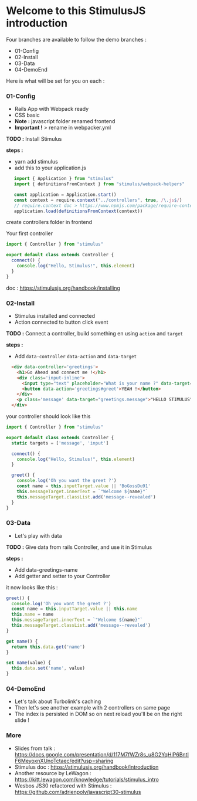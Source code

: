 # Welcome to this StimulusJS introduction

Four branches are available to follow the demo
branches :
  - 01-Config
  - 02-Install
  - 03-Data
  - 04-DemoEnd

Here is what will be set for you on each :

### 01-Config
  * Rails App with Webpack ready
  * CSS basic
  * **Note :** javascript folder renamed frontend
  * **Important !** > rename in webpacker.yml
  
  **TODO :** Install Stimulus

  **steps :**

  * yarn add stimulus
  * add this to your application.js
    
 ```javascript
    import { Application } from "stimulus"
    import { definitionsFromContext } from "stimulus/webpack-helpers"

    const application = Application.start()
    const context = require.context("../controllers", true, /\.js$/)
    // require.context doc > https://www.npmjs.com/package/require-context
    application.load(definitionsFromContext(context))
  ```
    
  create controllers folder in frontend

  Your first controller

  ```javascript
  import { Controller } from "stimulus"

  export default class extends Controller {
    connect() {
      console.log("Hello, Stimulus!", this.element)
    }
  }
  ```
    
  doc : https://stimulusjs.org/handbook/installing

### 02-Install
  * Stimulus installed and connected
  * Action connected to button click event
  
  **TODO :** Connect a controller, build something en using `action` and `target`
  
**steps :**

* Add `data-controller` `data-action` and `data-target`

```html
  <div data-controller='greetings'>
    <h1>Go Ahead and connect me !</h1>
    <div class='input-inline'>
      <input type="text" placeholder="What is your name ?" data-target='greetings.input'>
      <button data-action='greetings#greet'>YEAH !</button>
    </div>
    <p class='message' data-target="greetings.message">"HELLO STIMULUS"</p>
  </div>
```

your controller should look like this

```javascript
import { Controller } from "stimulus"

export default class extends Controller {
  static targets = ['message', 'input']

  connect() {
    console.log("Hello, Stimulus!", this.element)
  }

  greet() {
    console.log('Oh you want the greet ?')
    const name = this.inputTarget.value || 'BoGossDu91'
    this.messageTarget.innerText = `"Welcome ${name}"`
    this.messageTarget.classList.add('message--revealed')
  }
}
```

### 03-Data
  * Let's play with data
  
  **TODO :** Give data from rails Controller, and use it in Stimulus
  
  **steps :**
  
  * Add data-greetings-name
  * Add getter and setter to your Controller

  it now looks like this :

```javascript
greet() {
  console.log('Oh you want the greet ?')
  const name = this.inputTarget.value || this.name
  this.name = name
  this.messageTarget.innerText = `"Welcome ${name}"`
  this.messageTarget.classList.add('message--revealed')
}

get name() {
  return this.data.get('name')
}

set name(value) {
  this.data.set('name', value)
}
```

### 04-DemoEnd
  * Let's talk about Turbolink's caching
  * Then let's see another example with 2 controllers on same page
  * The index is persisted in DOM so on next reload you'll be on the right slide !

### More 
  * Slides from talk : https://docs.google.com/presentation/d/117M7fWZr8s_u8G2YqHIP6BntIF6MeyoxnXUnoTctaec/edit?usp=sharing
  * Stimulus doc : https://stimulusjs.org/handbook/introduction
  * Another resource by LeWagon : https://kitt.lewagon.com/knowledge/tutorials/stimulus_intro
  * Wesbos JS30 refactored with Stimulus : https://github.com/adrienpoly/javascript30-stimulus

